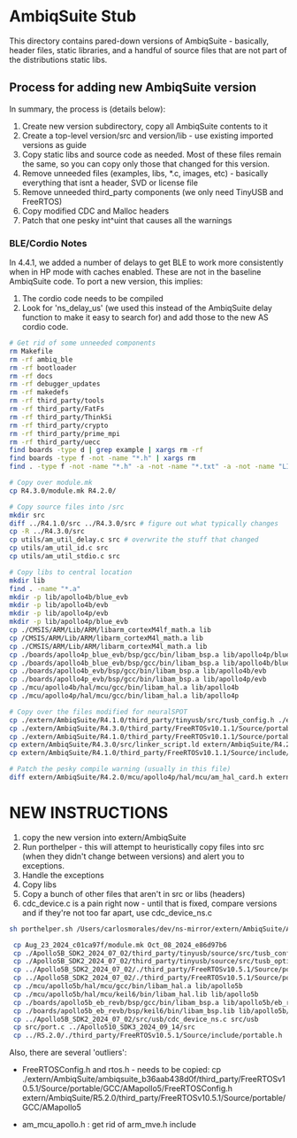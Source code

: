 # AmbiqSuite Stub
This directory contains pared-down versions of AmbiqSuite - basically, header files, static libraries, and a handful of source files that are not part of the distributions static libs.

## Process for adding new AmbiqSuite version
In summary, the process is (details below):
1. Create new version subdirectory, copy all AmbiqSuite contents to it
2. Create a top-level version/src and version/lib - use existing imported versions as guide
3. Copy static libs and source code as needed. Most of these files remain the same, so you can copy only those that changed for this version.
4. Remove unneeded files (examples, libs, *.c, images, etc) - basically everything that isnt a header, SVD or license file
5. Remove unneeded third_party components (we only need TinyUSB and FreeRTOS)
6. Copy modified CDC and Malloc headers
7. Patch that one pesky int^uint that causes all the warnings

### BLE/Cordio Notes
In 4.4.1, we added a number of delays to get BLE to work more consistently when in HP mode with caches enabled. These are not in the baseline AmbiqSuite code. To port a new version, this implies:
1. The cordio code needs to be compiled 
2. Look for 'ns_delay_us' (we used this instead of the AmbiqSuite delay function to make it easy to search for) and add those to the new AS cordio code.

```bash
# Get rid of some unneeded components
rm Makefile
rm -rf ambiq_ble
rm -rf bootloader
rm -rf docs
rm -rf debugger_updates
rm -rf makedefs
rm -rf third_party/tools
rm -rf third_party/FatFs
rm -rf third_party/ThinkSi
rm -rf third_party/crypto
rm -rf third_party/prime_mpi
rm -rf third_party/uecc
find boards -type d | grep example | xargs rm -rf
find boards -type f -not -name "*.h" | xargs rm
find . -type f -not -name "*.h" -a -not -name "*.txt" -a -not -name "LICENSE" | egrep -v "\./src|\./lib|module.mk|SVD" | xargs rm 

# Copy over module.mk
cp R4.3.0/module.mk R4.2.0/

# Copy source files into /src
mkdir src
diff ../R4.1.0/src ../R4.3.0/src # figure out what typically changes
cp -R ../R4.3.0/src
cp utils/am_util_delay.c src # overwrite the stuff that changed
cp utils/am_util_id.c src
cp utils/am_util_stdio.c src

# Copy libs to central location
mkdir lib
find . -name "*.a"
mkdir -p lib/apollo4b/blue_evb
mkdir -p lib/apollo4b/evb
mkdir -p lib/apollo4p/evb
mkdir -p lib/apollo4p/blue_evb
cp ./CMSIS/ARM/Lib/ARM/libarm_cortexM4lf_math.a lib
cp /CMSIS/ARM/Lib/ARM/libarm_cortexM4l_math.a lib
cp ./CMSIS/ARM/Lib/ARM/libarm_cortexM4l_math.a lib
cp ./boards/apollo4p_blue_evb/bsp/gcc/bin/libam_bsp.a lib/apollo4p/blue_evb
cp ./boards/apollo4b_blue_evb/bsp/gcc/bin/libam_bsp.a lib/apollo4b/blue_evb
cp ./boards/apollo4b_evb/bsp/gcc/bin/libam_bsp.a lib/apollo4b/evb
cp ./boards/apollo4p_evb/bsp/gcc/bin/libam_bsp.a lib/apollo4p/evb
cp ./mcu/apollo4b/hal/mcu/gcc/bin/libam_hal.a lib/apollo4b
cp ./mcu/apollo4p/hal/mcu/gcc/bin/libam_hal.a lib/apollo4p

# Copy over the files modified for neuralSPOT
cp ./extern/AmbiqSuite/R4.1.0/third_party/tinyusb/src/tusb_config.h ./extern/AmbiqSuite/R4.2.0/third_party/tinyusb/src/tusb_config.h
cp ./extern/AmbiqSuite/R4.3.0/third_party/FreeRTOSv10.1.1/Source/portable/GCC/AMapollo4/FreeRTOSConfig.h ./extern/AmbiqSuite/R4.2.0/third_party/FreeRTOSv10.1.1/Source/portable/GCC/AMapollo4/FreeRTOSConfig.h
cp ./extern/AmbiqSuite/R4.1.0/third_party/FreeRTOSv10.1.1/Source/portable/GCC/AMapollo4/rtos.h ./extern/AmbiqSuite/R4.2.0/third_party/FreeRTOSv10.1.1/Source/portable/GCC/AMapollo4/rtos.h
cp extern/AmbiqSuite/R4.3.0/src/linker_script.ld extern/AmbiqSuite/R4.2.0/src/linker_script.ld
cp extern/AmbiqSuite/R4.1.0/third_party/FreeRTOSv10.1.1/Source/include/portable.h extern/AmbiqSuite/R4.2.0/third_party/FreeRTOSv10.1.1/Source/include/portable.h

# Patch the pesky compile warning (usually in this file)
diff extern/AmbiqSuite/R4.2.0/mcu/apollo4p/hal/mcu/am_hal_card.h extern/AmbiqSuite/R4.3.0/mcu/apollo4p/hal/mcu/am_hal_card.h
```

# NEW INSTRUCTIONS
1. copy the new version into extern/AmbiqSuite
2. Run porthelper - this will attempt to heuristically copy files into src (when they didn't change between versions) and alert you to exceptions.
3. Handle the exceptions
4. Copy libs
5. Copy a bunch of other files that aren't in src or libs (headers)
6. cdc_device.c is a pain right now - until that is fixed, compare versions and if they're not too far apart, use cdc_device_ns.c


```bash
sh porthelper.sh /Users/carlosmorales/dev/ns-mirror/extern/AmbiqSuite/Apollo5B_SDK2_2024_07_02 /Users/carlosmorales/dev/ns-mirror/extern/AmbiqSuite/ambiqsuite-b36aab438d0f

 cp Aug_23_2024_c01ca97f/module.mk Oct_08_2024_e86d97b6
 cp ./Apollo5B_SDK2_2024_07_02/third_party/tinyusb/source/src/tusb_config.h ./Apollo510_SDK3_2024_09_14/third_party/tinyusb/source/src/tusb_config.h
 cp ./Apollo5B_SDK2_2024_07_02/third_party/tinyusb/source/src/tusb_option.h ./Apollo510_SDK3_2024_09_14/third_party/tinyusb/source/src/tusb_option.h
 cp ../Apollo5B_SDK2_2024_07_02/./third_party/FreeRTOSv10.5.1/Source/portable/GCC/AMapollo5/FreeRTOSConfig.h ./third_party/FreeRTOSv10.5.1/Source/portable/GCC/AMapollo5/FreeRTOSConfig.h
 cp ../Apollo5B_SDK2_2024_07_02/./third_party/FreeRTOSv10.5.1/Source/portable/GCC/AMapollo5/rtos.h  ./third_party/FreeRTOSv10.5.1/Source/portable/GCC/AMapollo5/rtos.h
 cp ./mcu/apollo5b/hal/mcu/gcc/bin/libam_hal.a lib/apollo5b
 cp ./mcu/apollo5b/hal/mcu/keil6/bin/libam_hal.lib lib/apollo5b
 cp ./boards/apollo5b_eb_revb/bsp/gcc/bin/libam_bsp.a lib/apollo5b/eb_revb
 cp ./boards/apollo5b_eb_revb/bsp/keil6/bin/libam_bsp.lib lib/apollo5b/eb_revb
 cp ../Apollo5B_SDK2_2024_07_02/src/usb/cdc_device_ns.c src/usb
 cp src/port.c ../Apollo510_SDK3_2024_09_14/src
 cp ../R5.2.0/./third_party/FreeRTOSv10.5.1/Source/include/portable.h ./third_party/FreeRTOSv10.5.1/Source/include/portable.h
 ```

Also, there are several 'outliers':
- FreeRTOSConfig.h and rtos.h - needs to be copied: cp ./extern/AmbiqSuite/ambiqsuite_b36aab438d0f/third_party/FreeRTOSv10.5.1/Source/portable/GCC/AMapollo5/FreeRTOSConfig.h extern/AmbiqSuite/R5.2.0/third_party/FreeRTOSv10.5.1/Source/portable/GCC/AMapollo5

- am_mcu_apollo.h : get rid of arm_mve.h include